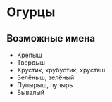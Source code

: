 # Огурцы

## Возможные имена

* Крепыш
* Твердыш
* Хрустик, хрубустик, хрустяш
* Зелёныш, зелёный
* Пупырыш, пупырь
* Бывалый
